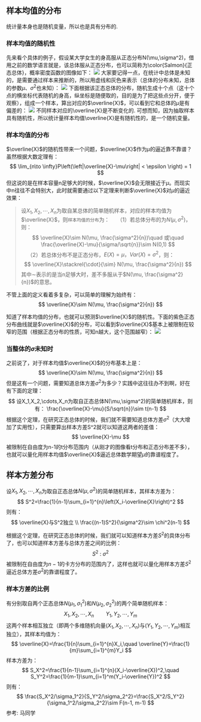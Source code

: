 ## 样本均值的分布
统计量本身也是随机变量，所以也是具有分布的.

### 样本均值的随机性
先来看个具体的例子，假设某大学女生的身高服从正态分布N(\mu,\sigma^2)，借用之前的数学语言就是，该总体服从正态分布，也可以简称为\color{Salmon}{正态总体}，概率密度函数的图像如下：
![](./statistic_统计量分布/1.png)
大家要记得一点，在统计中总体是未知的，是需要通过样本来推断的，所以用虚线和灰色来表示（总体的分布未知，总体的参数$\mu、\sigma^2$也未知）：
![](./statistic_统计量分布/2.png)
下面根据该正态总体的分布，随机生成十个点（这十个点的横坐标代表随机的身高，纵坐标是随便取的，目的是为了把这些点分开，便于观察），组成一个样本，算出对应的$\overline{X}$，可以看到它和总体的$\mu$是有偏差的：
![](./statistic_统计量分布/3.png)
不同样本对应的\overline{X}是不断变化的. 可想而知，因为抽取样本具有随机性，所以统计量样本均值\overline{X}是有随机性的，是一个随机变量。

### 样本均值的分布
$\overline{X}$的随机性带来一个问题，$\overline{X}$作为$\mu$的逼近靠不靠谱？虽然根据大数定理有：
$$
\lim_{n\to \infty}P\left(\left|\overline{X}-\mu\right| < \epsilon \right) = 1
$$
但这说的是在样本容量n足够大的时候，$\overline{X}$会无限接近于$\mu$。而现实中n往往不会特别大，此时就需要通过以下定理来判断$\overline{X}$对$\mu$的逼近效果：


> 设$X_1,X_2,\cdots,X_n$为取自某总体的简单随机样本，对应的样本均值为$\overline{X}$，则`样本均值的分布`为：
$\quad（1）$若总体分布的为$N(\mu, \sigma^2)$，则：
$$
\overline{X}\sim N(\mu, \frac{\sigma^2}{n})\quad 或\quad \frac{\overline{X}-\mu}{\sigma/\sqrt{n}}\sim N(0,1)
$$
$\quad（2）$若总体分布不是正态分布，$E(X)=\mu，Var(X)=\sigma^2$，则：
$$
\overline{X}\stackrel{\cdot}{\sim} N(\mu, \frac{\sigma^2}{n})
$$
其中$\sim$表示的是当n足够大时，差不多服从于$N(\mu, \frac{\sigma^2}{n})$的意思。

不管上面的定义看着多复杂，可以简单的理解为始终有：
$$
\overline{X}\sim N(\mu, \frac{\sigma^2}{n})
$$

知道了样本均值的分布，也就可以预测$\overline{X}$的随机性。下面的紫色正态分布曲线就是$\overline{X}$的分布，可以看到$\overline{X}$基本上被限制在较窄的范围（根据正态分布的性质，可知n越大，这个范围越窄）：
![](./statistic_统计量分布/4.png)

### 当整体的$\sigma$未知时

之前说了，对于样本均值$\overline{X}$的分布基本上是：
$$
\overline{X}\sim N(\mu, \frac{\sigma^2}{n})
$$
但是这有一个问题，需要知道总体方差$\sigma^2$为多少？实践中这往往办不到啊，好在有下面的定理：
$$
设X_1,X_2,\cdots,X_n为取自正态总体N(\mu,\sigma^2)的简单随机样本，则有：
\frac{\overline{X}-\mu}{S/\sqrt{n}}\sim t(n-1)
$$
根据这个定理，在研究正态总体的时候，我们就不需要知道总体方差$\sigma^2$（大大增加了实用性），只需要算出样本方差S^2就可以知道这两者的差值：
$$
\overline{X}-\mu
$$
被限制在自由度为n-1的t分布范围内（从刚才的图像看t分布和正态分布差不多），也就可以量化用样本均值$\overline{X}$逼近总体数学期望$\mu$的靠谱程度了。


## 样本方差分布
设$X_1,X_2,\cdots,X_n$为取自正态总体$N(\mu,\sigma^2)$的简单随机样本，其样本方差为：
$$
S^2=\frac{1}{n-1}\sum_{i=1}^{n}\left(X_i-\overline{X}\right)^2
$$
则有：
$$
\overline{X}与S^2独立  \\
\frac{(n-1)S^2}{\sigma^2}\sim \chi^2(n-1)
$$

根据这个定理，在研究正态总体的时候，我们就可以知道样本方差$S^2$的具体分布了，也可以知道样本方差与总体方差之间的比例：
$$
S^2\ :\ \sigma^2
$$
被限制在自由度为$n-1$的卡方分布的范围内了，这样也就可以量化用样本方差$S^2$逼近总体方差$\sigma^2$的靠谱程度了。



### 样本方差的比例

有分别取自两个正态总体$N(\mu_1,\sigma_1^2)$和$N(\mu_2,\sigma_2^2)$的两个简单随机样本：
$$
X_1,X_2,\cdots,X_n \qquad Y_1,Y_2,\cdots,Y_m
$$
这两个样本相互独立（即两个多维随机向量$(X_1,X_2,\cdots,X_n)$与$(Y_1,Y_2,\cdots,Y_m)$相互独立），其样本均值为：
$$
\overline{X}=\frac{1}{n}\sum_{i=1}^{n}X_i,\quad \overline{Y}=\frac{1}{m}\sum_{i=1}^{m}Y_i
$$
样本方差为：
$$
S_X^2=\frac{1}{n-1}\sum_{i=1}^{n}(X_i-\overline{X})^2,\quad S_Y^2=\frac{1}{m-1}\sum_{i=1}^m(Y_i-\overline{Y})^2
$$
则有：
$$
\frac{S_X^2/\sigma_1^2}{S_Y^2/\sigma_2^2}=\frac{S_X^2/S_Y^2}{\sigma_1^2/\sigma_2^2}\sim F(n-1, m-1)
$$
参考:
马同学